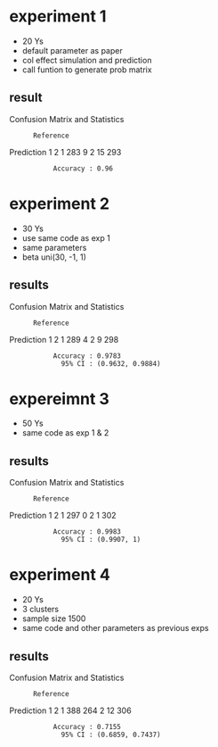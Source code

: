 # experiment 1

- 20 Ys
- default parameter as paper
- col effect simulation and prediction
- call funtion to generate prob matrix

## result

Confusion Matrix and Statistics

          Reference
Prediction   1   2
         1 283   9
         2  15 293
                                          
               Accuracy : 0.96 


# experiment 2

- 30 Ys
- use same code as exp 1
- same parameters
- beta uni(30, -1, 1)

## results

Confusion Matrix and Statistics

          Reference
Prediction   1   2
         1 289   4
         2   9 298
                                          
               Accuracy : 0.9783          
                 95% CI : (0.9632, 0.9884)


# expereimnt 3

- 50 Ys
- same code as exp 1 & 2

## results

Confusion Matrix and Statistics

          Reference
Prediction   1   2
         1 297   0
         2   1 302
                                     
               Accuracy : 0.9983     
                 95% CI : (0.9907, 1)
                 
# experiment 4

- 20 Ys
- 3 clusters
- sample size 1500
- same code and other parameters as previous exps

## results

Confusion Matrix and Statistics

          Reference
Prediction   1   2
         1 388 264
         2  12 306
                                          
               Accuracy : 0.7155          
                 95% CI : (0.6859, 0.7437)